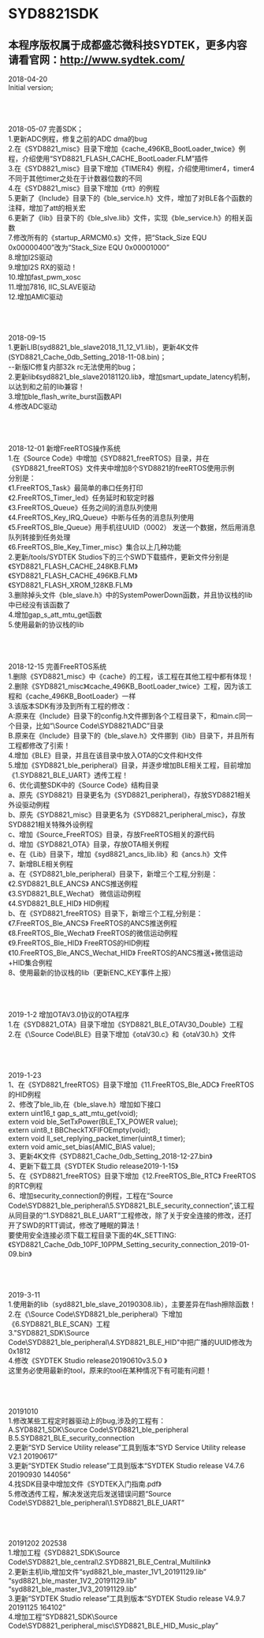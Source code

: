 # SYD8821SDK    
## 本程序版权属于成都盛芯微科技SYDTEK，更多内容请看官网：<a href="http://www.sydtek.com/" title="Title">http://www.sydtek.com/</a>
  
2018-04-20  
Initial version;  
<br/><br/><br/>



2018-05-07 完善SDK；  
1.更新ADC例程，修复之前的ADC dma的bug  
2.在《SYD8821_misc》目录下增加《cache_496KB_BootLoader_twice》例程，介绍使用“SYD8821_FLASH_CACHE_BootLoader.FLM”插件  
3.在《SYD8821_misc》目录下增加《TIMER4》例程，介绍使用timer4，timer4不同于其他timer之处在于计数器位数的不同  
4.在《SYD8821_misc》目录下增加《rtt》的例程  
5.更新了《Include》目录下的《ble_service.h》文件，增加了对BLE各个函数的注释，增加了att的相关宏  
6.更新了《lib》目录下的《ble_slve.lib》文件，实现《ble_service.h》的相关函数  
7.修改所有的《startup_ARMCM0.s》文件，把“Stack_Size      EQU     0x00000400”改为“Stack_Size      EQU     0x00001000”  
8.增加I2S驱动  
9.增加I2S RX的驱动！  
10.增加fast_pwm_xosc  
11.增加7816, IIC_SLAVE驱动  
12.增加AMIC驱动  
<br/><br/><br/>



2018-09-15  
1.更新LIB(syd8821_ble_slave2018_11_12_V1.lib)，更新4K文件(SYD8821_Cache_0db_Setting_2018-11-08.bin)；  
--新版IC修复内部32k rc无法使用的bug；  
2.更新lib《syd8821_ble_slave20181120.lib》，增加smart_update_latency机制，以达到和之前的lib兼容！  
3.增加ble_flash_write_burst函数API  
4.修改ADC驱动  
<br/><br/><br/>



2018-12-01 新增FreeRTOS操作系统  
1.在《Source Code》中增加《SYD8821_freeRTOS》目录，并在《SYD8821_freeRTOS》文件夹中增加8个SYD8821的freeRTOS使用示例  
分别是：  
《1.FreeRTOS_Task》最简单的串口任务打印  
《2.FreeRTOS_Timer_led》任务延时和软定时器  
《3.FreeRTOS_Queue》任务之间的消息队列使用  
《4.FreeRTOS_Key_IRQ_Queue》中断与任务的消息队列使用  
《5.FreeRTOS_Ble_Queue》用手机往UUID（0002） 发送一个数据，然后用消息队列转接到任务处理  
《6.FreeRTOS_Ble_Key_Timer_misc》集合以上几种功能  
2.更新/tools/SYDTEK Studios下的三个SWD下载插件，更新文件分别是  
《SYD8821_FLASH_CACHE_248KB.FLM》  
《SYD8821_FLASH_CACHE_496KB.FLM》  
《SYD8821_FLASH_XROM_128KB.FLM》  
3.删除掉头文件《ble_slave.h》中的SystemPowerDown函数，并且协议栈的lib中已经没有该函数了  
4.增加gap_s_att_mtu_get函数  
5.使用最新的协议栈的lib  
<br/><br/><br/>



2018-12-15  完善FreeRTOS系统  
1.删除《SYD8821_misc》中《cache》的工程，该工程在其他工程中都有体现！  
2.删除《SYD8821_misc》《cache_496KB_BootLoader_twice》工程，因为该工程和《cache_496KB_BootLoader》一样  
3.该版本SDK有涉及到所有工程的修改：  
A:原来在《Include》目录下的config.h文件挪到各个工程目录下，和main.c同一个目录，比如“\Source Code\SYD8821\ADC”目录  
B.原来在《Include》目录下的《ble_slave.h》文件挪到《lib》目录下，并且所有工程都修改了引索！  
4.增加《BLE》目录，并且在该目录中放入OTA的C文件和H文件  
5.增加《SYD8821_ble_peripheral》目录，并逐步增加BLE相关工程，目前增加《1.SYD8821_BLE_UART》透传工程！  
6、优化调整SDK中的《Source Code》结构目录  
  a、原先《SYD8821》目录更名为《SYD8821_peripheral》，存放SYD8821相关外设驱动例程  
  b、原先《SYD8821_misc》目录更名为《SYD8821_peripheral_misc》，存放SYD8821相关特殊外设例程  
  c、增加《Source_FreeRTOS》目录，存放FreeRTOS相关的源代码  
  d、增加《SYD8821_OTA》目录，存放OTA相关例程  
  e、在《Lib》目录下，增加《syd8821_ancs_lib.lib》和《ancs.h》文件  
7、新增BLE相关例程  
  a、在《SYD8821_ble_peripheral》目录下，新增三个工程,分别是：  
  《2.SYD8821_BLE_ANCS》   ANCS推送例程  
   《3.SYD8821_BLE_Wechat》 微信运动例程  
  《4.SYD8821_BLE_HID》    HID例程  
  b、在《SYD8821_freeRTOS》目录下，新增三个工程,分别是：  
  《7.FreeRTOS_Ble_ANCS》   FreeRTOS的ANCS推送例程  
  《8.FreeRTOS_Ble_Wechat》 FreeRTOS的微信运动例程  
  《9.FreeRTOS_Ble_HID》    FreeRTOS的HID例程  
  《10.FreeRTOS_Ble_ANCS_Wechat_HID》 FreeRTOS的ANCS推送+微信运动+HID集合例程  
8、使用最新的协议栈的lib（更新ENC_KEY事件上报）  
<br/><br/><br/>



2019-1-2 增加OTAV3.0协议的OTA程序  
1.在《SYD8821_OTA》目录下增加《SYD8821_BLE_OTAV30_Double》工程  
2.在《\Source Code\BLE》目录下增加《otaV30.c》和《otaV30.h》文件  
<br/><br/><br/>



2019-1-23   
 1、在《SYD8821_freeRTOS》目录下增加《11.FreeRTOS_Ble_ADC》    FreeRTOS的HID例程  
 2、修改了ble_lib,在《ble_slave.h》增加如下接口  
 		extern uint16_t gap_s_att_mtu_get(void);  
 		extern void ble_SetTxPower(BLE_TX_POWER value);  
 		extern uint8_t BBCheckTXFIFOEmpty(void);	  
 		extern void ll_set_replying_packet_timer(uint8_t timer);  
 		extern void amic_set_bias(AMIC_BIAS value);  
 3、更新4K文件《SYD8821_Cache_0db_Setting_2018-12-27.bin》  
 4、更新下载工具《SYDTEK Studio release2019-1-15》  
 5、在《SYD8821_freeRTOS》目录下增加《12.FreeRTOS_Ble_RTC》    FreeRTOS的RTC例程   
 6、增加security_connection的例程，工程在“Source Code\SYD8821_ble_peripheral\5.SYD8821_BLE_security_connection”,该工程从同目录的“1.SYD8821_BLE_UART”工程修改，除了关于安全连接的修改，还打开了SWD的RTT调试，修改了睡眠的算法！  
要使用安全连接必须下载工程目录下面的4K_SETTING:《SYD8821_Cache_0db_10PF_10PPM_Setting_security_connection_2019-01-09.bin》  
<br/><br/><br/>



2019-3-11  
1.使用新的lib（syd8821_ble_slave_20190308.lib），主要差异在flash擦除函数！  
2.在《\Source Code\SYD8821_ble_peripheral》下增加《6.SYD8821_BLE_SCAN》工程  
3."SYD8821_SDK\Source Code\SYD8821_ble_peripheral\4.SYD8821_BLE_HID"中把广播的UUID修改为0x1812  
4.修改《SYDTEK Studio  release20190610v3.5.0 》  
   这里务必使用最新的tool，原来的tool在某种情况下有可能有问题！  
<br/><br/><br/>



20191010  
1.修改某些工程定时器驱动上的bug,涉及的工程有：  
A.SYD8821_SDK\Source Code\SYD8821_ble_peripheral  
B.5.SYD8821_BLE_security_connection  
2.更新“SYD Service Utility release”工具到版本“SYD Service Utility release V2.1 20190617”  
3.更新“SYDTEK Studio  release”工具到版本“SYDTEK Studio  release V4.7.6 20190930 144056”  
4.找SDK目录中增加文件《SYDTEK入门指南.pdf》   
5.修改透传工程，解决发送完后发送错误问题“Source Code\SYD8821_ble_peripheral\1.SYD8821_BLE_UART”   
<br/><br/><br/>



20191202 202538  
1.增加工程《SYD8821_SDK\Source Code\SYD8821_ble_central\2.SYD8821_BLE_Central_Multilink》   
2.更新主机lib,增加文件“syd8821_ble_master_1V1_20191129.lib”  “syd8821_ble_master_1V2_20191129.lib”  “syd8821_ble_master_1V3_20191129.lib”  
3.更新“SYDTEK Studio  release”工具到版本“SYDTEK Studio  release V4.9.7 20191125 164102”  
4.增加工程“SYD8821_SDK\Source Code\SYD8821_peripheral_misc\SYD8821_BLE_HID_Music_play”  
<br/><br/><br/>